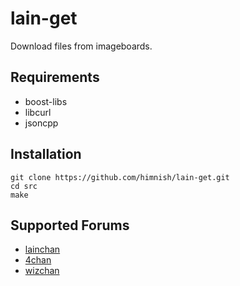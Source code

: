 # lain-get
Download files from imageboards.

## Requirements
* boost-libs
* libcurl
* jsoncpp

## Installation
```
git clone https://github.com/himnish/lain-get.git
cd src
make
```

## Supported Forums
* [lainchan](https://lainchan.org)
* [4chan](https://4chan.org)
* [wizchan](https://wizchan.org)
